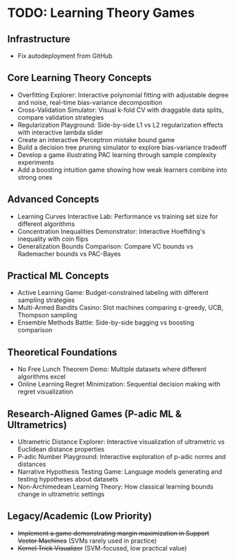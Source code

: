 # TODO: Learning Theory Games

## Infrastructure
- Fix autodeployment from GitHub

## Core Learning Theory Concepts
- Overfitting Explorer: Interactive polynomial fitting with adjustable degree and noise, real-time bias-variance decomposition
- Cross-Validation Simulator: Visual k-fold CV with draggable data splits, compare validation strategies
- Regularization Playground: Side-by-side L1 vs L2 regularization effects with interactive lambda slider
- Create an interactive Perceptron mistake bound game
- Build a decision tree pruning simulator to explore bias-variance tradeoff
- Develop a game illustrating PAC learning through sample complexity experiments
- Add a boosting intuition game showing how weak learners combine into strong ones

## Advanced Concepts
- Learning Curves Interactive Lab: Performance vs training set size for different algorithms
- Concentration Inequalities Demonstrator: Interactive Hoeffding's inequality with coin flips
- Generalization Bounds Comparison: Compare VC bounds vs Rademacher bounds vs PAC-Bayes

## Practical ML Concepts
- Active Learning Game: Budget-constrained labeling with different sampling strategies
- Multi-Armed Bandits Casino: Slot machines comparing ε-greedy, UCB, Thompson sampling
- Ensemble Methods Battle: Side-by-side bagging vs boosting comparison

## Theoretical Foundations
- No Free Lunch Theorem Demo: Multiple datasets where different algorithms excel
- Online Learning Regret Minimization: Sequential decision making with regret visualization

## Research-Aligned Games (P-adic ML & Ultrametrics)
- Ultrametric Distance Explorer: Interactive visualization of ultrametric vs Euclidean distance properties
- P-adic Number Playground: Interactive exploration of p-adic norms and distances
- Narrative Hypothesis Testing Game: Language models generating and testing hypotheses about datasets
- Non-Archimedean Learning Theory: How classical learning bounds change in ultrametric settings

## Legacy/Academic (Low Priority)
- ~~Implement a game demonstrating margin maximization in Support Vector Machines~~ (SVMs rarely used in practice)
- ~~Kernel Trick Visualizer~~ (SVM-focused, low practical value)
